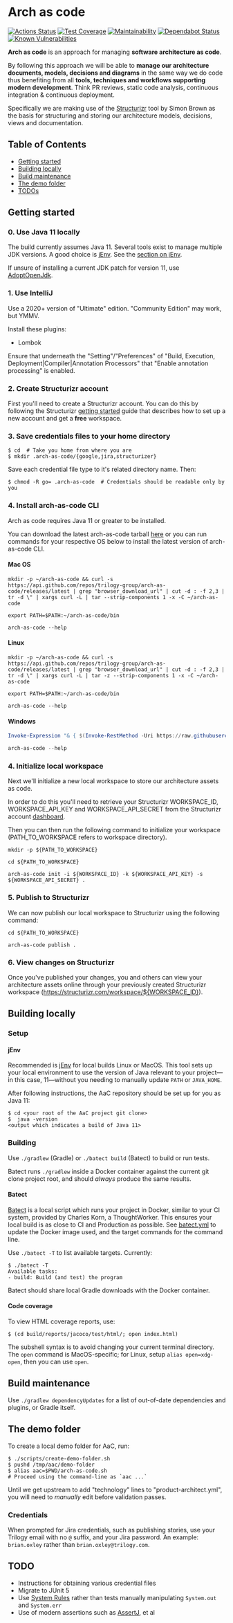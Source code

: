 # Arch as code

[![Actions Status](https://github.com/trilogy-group/arch-as-code/workflows/Builds%20&amp;%20tests/badge.svg)](https://github.com/trilogy-group/arch-as-code/actions)
[![Test Coverage](https://api.codeclimate.com/v1/badges/bf154787f36e5afed62e/test_coverage)](https://codeclimate.com/github/trilogy-group/arch-as-code/test_coverage)
[![Maintainability](https://api.codeclimate.com/v1/badges/bf154787f36e5afed62e/maintainability)](https://codeclimate.com/github/trilogy-group/arch-as-code/maintainability)
[![Dependabot Status](https://api.dependabot.com/badges/status?host=github&repo=trilogy-group/arch-as-code)](https://dependabot.com)
[![Known Vulnerabilities](https://snyk.io/test/github/trilogy-group/arch-as-code/badge.svg)](https://snyk.io/test/github/trilogy-group/arch-as-code)

**Arch as code** is an approach for managing **software architecture as
code**.

By following this approach we will be able to **manage our architecture
documents, models, decisions and diagrams** in the same way we do code
thus benefiting from all **tools, techniques and workflows supporting
modern development**. Think PR reviews, static code analysis, continuous
integration & continuous deployment.

Specifically we are making use of the
[Structurizr](https://structurizr.com/) tool by Simon Brown as the basis
for structuring and storing our architecture models, decisions, views
and documentation.

## Table of Contents

* [Getting started](#getting-started)
* [Building locally](#building-locally)
* [Build maintenance](#build-maintenance)
* [The demo folder](#the-demo-folder)
* [TODOs](#todo)

## Getting started

### 0. Use Java 11 locally

The build currently assumes Java 11.  Several tools exist to manage multiple
JDK versions.  A good choice is [jEnv](https://www.jenv.be/).  See the
[section on jEnv](#jenv).

If unsure of installing a current JDK patch for version 11, use
[AdoptOpenJdk](https://adoptopenjdk.net/).

### 1. Use IntelliJ

Use a 2020+ version of "Ultimate" edition.  "Community Edition" may work, but
YMMV.

Install these plugins:

* Lombok

Ensure that underneath the "Setting"/"Preferences" of 
"Build, Execution, Deployment|Compiler|Annotation Processors" that "Enable
annotation processing" is enabled.

### 2. Create Structurizr account

First you'll need to create a Structurizr account. You can do this by
following the Structurizr
[getting started](https://structurizr.com/help/getting-started) guide
that describes how to set up a new account and get a **free** workspace.

### 3. Save credentials files to your home directory

```shell script
$ cd  # Take you home from where you are
$ mkdir .arch-as-code/{google,jira,structurizer}
```

Save each credential file type to it's related directory name.  Then:

```shell script
$ chmod -R go= .arch-as-code  # Credentials should be readable only by you
```

### 4. Install arch-as-code CLI

Arch as code requires Java 11 or greater to be installed.

You can download the latest arch-as-code tarball
[here](https://github.com/trilogy-group/arch-as-code/releases/latest) or
you can run commands for your respective OS below to install the latest
version of arch-as-code CLI.

#### Mac OS

```shell script
mkdir -p ~/arch-as-code && curl -s https://api.github.com/repos/trilogy-group/arch-as-code/releases/latest | grep "browser_download_url" | cut -d : -f 2,3 | tr -d \" | xargs curl -L | tar --strip-components 1 -x -C ~/arch-as-code

export PATH=$PATH:~/arch-as-code/bin

arch-as-code --help
```

#### Linux

```shell script
mkdir -p ~/arch-as-code && curl -s https://api.github.com/repos/trilogy-group/arch-as-code/releases/latest | grep "browser_download_url" | cut -d : -f 2,3 | tr -d \" | xargs curl -L | tar -z --strip-components 1 -x -C ~/arch-as-code

export PATH=$PATH:~/arch-as-code/bin

arch-as-code --help
```

#### Windows

```powershell
Invoke-Expression "& { $(Invoke-RestMethod -Uri https://raw.githubusercontent.com/trilogy-group/arch-as-code/master/scripts/install/windows/install.ps1 -Headers @{"Cache-Control"="no-cache"} ) }"

arch-as-code --help
```

### 4. Initialize local workspace

Next we'll initialize a new local workspace to store our architecture
assets as code.

In order to do this you'll need to retrieve your Structurizr
WORKSPACE_ID, WORKSPACE_API_KEY and WORKSPACE_API_SECRET from the
Structurizr account
[dashboard](https://structurizr.com/dashboard).<!-- @IGNORE PREVIOUS: link -->

Then you can then run the following command to initialize your workspace
(PATH_TO_WORKSPACE refers to workspace directory).

```shell script
mkdir -p ${PATH_TO_WORKSPACE}

cd ${PATH_TO_WORKSPACE}

arch-as-code init -i ${WORKSPACE_ID} -k ${WORKSPACE_API_KEY} -s ${WORKSPACE_API_SECRET} .
```

### 5. Publish to Structurizr

We can now publish our local workspace to Structurizr using the
following command:

```shell script
cd ${PATH_TO_WORKSPACE}

arch-as-code publish .
```

### 6. View changes on Structurizr

Once you've published your changes, you and others can view your
architecture assets online through your previously created Structurizr
workspace (https://structurizr.com/workspace/${WORKSPACE_ID}).

## Building locally

### Setup

#### jEnv

Recommended is [jEnv](https://www.jenv.be/) for local builds Linux or MacOS.
This tool sets up your local environment to use the version of Java
relevant to your project&mdash;in this case, 11&mdash;without you needing
to manually update `PATH` or `JAVA_HOME`.

After following instructions, the AaC repository should be set up for you
as Java 11:

```shell script
$ cd <your root of the AaC project git clone>
$  java -version
<output which indicates a build of Java 11>
```

### Building

Use `./gradlew` (Gradle) or `./batect build` (Batect) to build or run tests.

Batect runs `./gradlew` inside a Docker container against the current git
clone project root, and should _always_ produce the same results.

#### Batect

[Batect](https://batect.dev/) is a local script which runs your project in
Docker, similar to your CI system, provided by Charles Korn, a ThoughtWorker.
This ensures your local build is as close to CI and Production as possible.
See [batect.yml](./batect.yml) to update the Docker image used, and the
target commands for the command line.

Use `./batect -T` to list available targets.  Currently:
```shell script
$ ./batect -T
Available tasks:
- build: Build (and test) the program
```
Batect should share local Gradle downloads with the Docker container.

#### Code coverage

To view HTML coverage reports, use:
```shell script
$ (cd build/reports/jacoco/test/html/; open index.html)
```
The subshell syntax is to avoid changing your current terminal directory.
The `open` command is MacOS-specific; for Linux, setup `alias open=xdg-open`,
then you can use `open`.

## Build maintenance

Use `./gradlew dependencyUpdates` for a list of out-of-date dependencies and
plugins, or Gradle itself.

## The demo folder

To create a local demo folder for AaC, run:
```shell script
$ ./scripts/create-demo-folder.sh
$ pushd /tmp/aac/demo-folder
$ alias aac=$PWD/arch-as-code.sh
# Proceed using the command-line as `aac ...`
```
Until we get upstream to add "technology" lines to "product-architect.yml",
you will need to _manually_ edit before validation passes.

### Credentials

When prompted for Jira credentials, such as publishing stories, use your
Trilogy email with no `@` suffix, and your Jira password.  An example:
`brian.oxley` rather than `brian.oxley@trilogy.com`.

## TODO

* Instructions for obtaining various credential files
* Migrate to JUnit 5
* Use [System Rules](https://stefanbirkner.github.io/system-rules/) rather
  than tests manually manipulating `System.out` and `System.err`
* Use of modern assertions such as
  [AssertJ](https://github.com/joel-costigliola/assertj-core), et al
